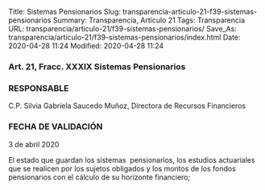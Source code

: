 Title: Sistemas Pensionarios
Slug: transparencia-articulo-21-f39-sistemas-pensionarios
Summary: Transparencia, Artículo 21
Tags: Transparencia
URL: transparencia/articulo-21/f39-sistemas-pensionarios/
Save_As: transparencia/articulo-21/f39-sistemas-pensionarios/index.html
Date: 2020-04-28 11:24
Modified: 2020-04-28 11:24


### Art. 21, Fracc. XXXIX Sistemas Pensionarios

### RESPONSABLE

C.P. Silvia Gabriela Saucedo Muñoz, Directora de Recursos Financieros

### FECHA DE VALIDACIÓN

3 de abril 2020

El estado que guardan los sistemas  pensionarios, los estudios actuariales que se realicen por los sujetos obligados y los montos de los fondos pensionarios con el cálculo de su horizonte financiero;


